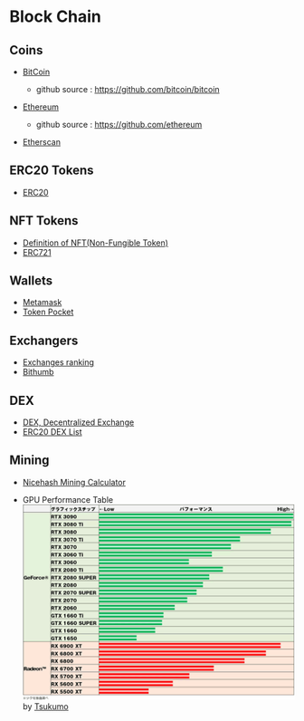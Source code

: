 # Block Chain

## Coins

* [BitCoin](https://ja.wikipedia.org/wiki/%E3%83%93%E3%83%83%E3%83%88%E3%82%B3%E3%82%A4%E3%83%B3)
  * github source : https://github.com/bitcoin/bitcoin
* [Ethereum](https://en.wikipedia.org/wiki/Ethereum)
  * github source : https://github.com/ethereum

* [Etherscan](https://etherscan.io/)

## ERC20 Tokens

* [ERC20](https://ethereum.org/ja/developers/docs/standards/tokens/erc-20/)

## NFT Tokens

* [Definition of NFT(Non-Fungible Token)](https://en.wikipedia.org/wiki/Non-fungible_token)
* [ERC721](https://ethereum.org/ja/developers/docs/standards/tokens/erc-721/)

## Wallets

* [Metamask](https://metamask.io/)
* [Token Pocket](https://tokenpocket.jp/)

## Exchangers

* [Exchanges ranking](https://coinmarketcap.com/rankings/exchanges/)
* [Bithumb](https://www.bithumb.com/)

## DEX

* [DEX, Decentralized Exchange](https://en.wikipedia.org/wiki/Decentralized_exchange)
* [ERC20 DEX List](https://etherscan.io/directory/Exchanges/DEX)

## Mining

* [Nicehash Mining Calculator](https://www.nicehash.com/profitability-calculator)

* GPU Performance Table
![GPU Performance Table](https://github.com/LowyShin/KnowledgeBase/blob/master/images/tech/GPU-performance_table.png)
by [Tsukumo](https://shop.tsukumo.co.jp/)
